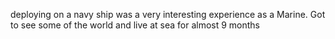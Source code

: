 deploying on a navy ship was a very interesting experience as a Marine. Got to see some of the world and live at sea for almost 9 months
